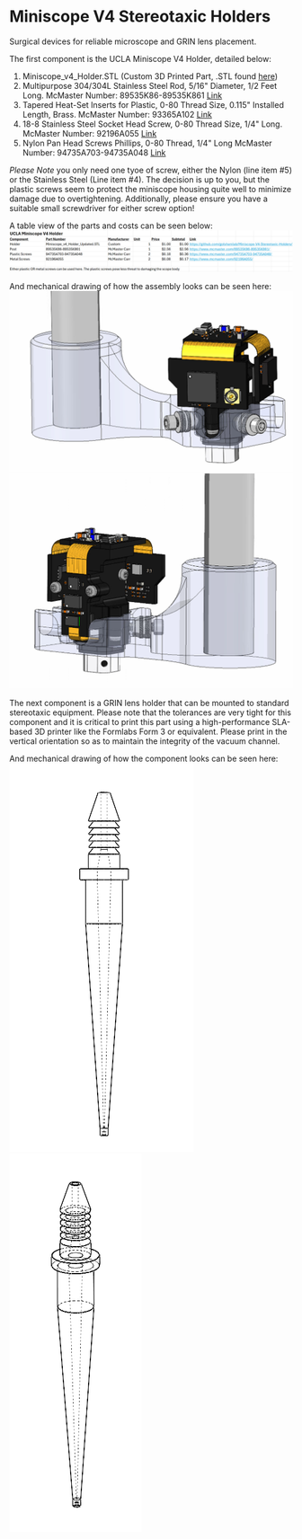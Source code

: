 # Miniscope V4 Stereotaxic Holders
Surgical devices for reliable microscope and GRIN lens placement. 

The first component is the UCLA Miniscope V4 Holder, detailed below: <br>

1. Miniscope_v4_Holder.STL (Custom 3D Printed Part, .STL found [here](https://github.com/golshanilab/Miniscope-V4-Stereotaxic-Holders/tree/main/STL%20File%20For%203D%20Printing))
2. Multipurpose 304/304L Stainless Steel Rod, 5/16" Diameter, 1/2 Feet Long. McMaster Number: 89535K86-89535K861 [Link](https://www.mcmaster.com/89535K86-89535K861/)
3. Tapered Heat-Set Inserts for Plastic, 0-80 Thread Size, 0.115" Installed Length, Brass. McMaster Number: 93365A102 [Link](https://www.mcmaster.com/93365A102/)
4. 18-8 Stainless Steel Socket Head Screw, 0-80 Thread Size, 1/4" Long. McMaster Number: 92196A055 [Link](https://www.mcmaster.com/92196A055/)
5. Nylon Pan Head Screws Phillips, 0-80 Thread, 1/4" Long McMaster Number: 94735A703-94735A048 [Link](https://www.mcmaster.com/94735A703-94735A048/)

*Please Note* you only need one tyoe of screw, either the Nylon (line item #5) or the Stainless Steel (Line item #4). The decision is up to you, but the plastic screws seem to protect the miniscope housing quite well to minimize damage due to overtightening. Additionally, please ensure you have a suitable small screwdriver for either screw option! 

A table view of the parts and costs can be seen below:
<img src="Images/Parts.PNG" alt="View 1."><br>

And mechanical drawing of how the assembly looks can be seen here:
<img src="V4 Miniscope Holder/Images/1.PNG" alt="View 1."><br>
<img src="V4 Miniscope Holder/Images/2.PNG" alt="View 1."><br>

The next component is a GRIN lens holder that can be mounted to standard stereotaxic equipment. Please note that the tolerances are very tight for this component and it is critical to print this part using a high-performance SLA-based 3D printer like the Formlabs Form 3 or equivalent. Please print in the vertical orientation so as to maintain the integrity of the vacuum channel. 

And mechanical drawing of how the component looks can be seen here: <br>
<img src="GRIN Lens Holder/Images/1.PNG" alt="View 1."><br>
<img src="GRIN Lens Holder/Images/2.PNG" alt="View 1."><br>

